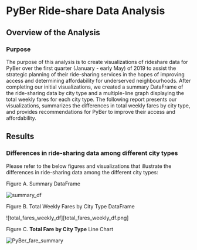 # PyBer Ride-share Data Analysis

## Overview of the Analysis

### Purpose

The purpose of this analysis is to create visualizations of rideshare data for PyBer over the first quarter (January - early May) of 2019 to assist the strategic planning of their ride-sharing services in the hopes of improving access and determining affordability for underserved neighbourhoods. After completing our initial visualizations, we created a summary DataFrame of the ride-sharing data by city type and a multiple-line graph displaying the total weekly fares for each city type. The following report presents our visualizations, summarizes the differences in total weekly fares by city type, and provides recommendations for PyBer to improve their access and affordability. 


## Results

### Differences in ride-sharing data among different city types

Please refer to the below figures and visualizations that illustrate the differences in ride-sharing data among the different city types:

Figure A. Summary DataFrame 

![summary_df](summary_df.png)

Figure B. Total Weekly Fares by City Type DataFrame

![total_fares_weekly_df][total_fares_weekly_df.png]

Figure C. **Total Fare by City Type** Line Chart

![PyBer_fare_summary](PyBer_fare_summary.png)
